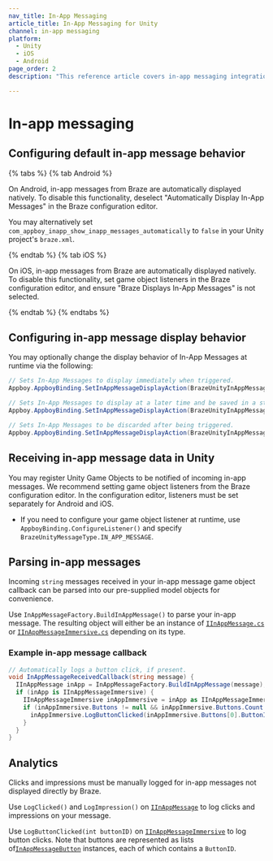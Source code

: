 ```yaml
---
nav_title: In-App Messaging
article_title: In-App Messaging for Unity
channel: in-app messaging
platform: 
  - Unity
  - iOS
  - Android
page_order: 2
description: "This reference article covers in-app messaging integration guidelines for the Unity platform."

---
```


# In-app messaging

## Configuring default in-app message behavior

{% tabs %}
{% tab Android %}

On Android, in-app messages from Braze are automatically displayed natively. To disable this functionality, deselect "Automatically Display In-App Messages" in the Braze configuration editor.

You may alternatively set `com_appboy_inapp_show_inapp_messages_automatically` to `false` in your Unity project's `braze.xml`.

{% endtab %}
{% tab iOS %}

On iOS, in-app messages from Braze are automatically displayed natively. To disable this functionality, set game object listeners in the Braze configuration editor, and ensure "Braze Displays In-App Messages" is not selected.

{% endtab %}
{% endtabs %}

## Configuring in-app message display behavior

You may optionally change the display behavior of In-App Messages at runtime via the following:

```csharp
// Sets In-App Messages to display immediately when triggered.
Appboy.AppboyBinding.SetInAppMessageDisplayAction(BrazeUnityInAppMessageDisplayActionType.IAM_DISPLAY_NOW);

// Sets In-App Messages to display at a later time and be saved in a stack.
Appboy.AppboyBinding.SetInAppMessageDisplayAction(BrazeUnityInAppMessageDisplayActionType.IAM_DISPLAY_LATER);

// Sets In-App Messages to be discarded after being triggered.
Appboy.AppboyBinding.SetInAppMessageDisplayAction(BrazeUnityInAppMessageDisplayActionType.IAM_DISCARD);
```

## Receiving in-app message data in Unity

You may register Unity Game Objects to be notified of incoming in-app messages. We recommend setting game object listeners from the Braze configuration editor. In the configuration editor, listeners must be set separately for Android and iOS.

- If you need to configure your game object listener at runtime, use `AppboyBinding.ConfigureListener()` and specify `BrazeUnityMessageType.IN_APP_MESSAGE`.

## Parsing in-app messages

Incoming `string` messages received in your in-app message game object callback can be parsed into our pre-supplied model objects for convenience.

Use `InAppMessageFactory.BuildInAppMessage()` to parse your in-app message. The resulting object will either be an instance of [`IInAppMessage.cs`][13] or [`IInAppMessageImmersive.cs`][12] depending on its type.

### Example in-app message callback

```csharp
// Automatically logs a button click, if present.
void InAppMessageReceivedCallback(string message) {
  IInAppMessage inApp = InAppMessageFactory.BuildInAppMessage(message);
  if (inApp is IInAppMessageImmersive) {
    IInAppMessageImmersive inAppImmersive = inApp as IInAppMessageImmersive;
    if (inAppImmersive.Buttons != null && inAppImmersive.Buttons.Count > 0) {
      inAppImmersive.LogButtonClicked(inAppImmersive.Buttons[0].ButtonID);
    }
  }
}
```

## Analytics

Clicks and impressions must be manually logged for in-app messages not displayed directly by Braze.

Use `LogClicked()` and `LogImpression()` on [`IInAppMessage`][13] to log clicks and impressions on your message.

Use `LogButtonClicked(int buttonID)` on [`IInAppMessageImmersive`][12] to log button clicks. Note that buttons are represented as lists of[`InAppMessageButton`][8] instances, each of which contains a `ButtonID`.

[8]: https://github.com/Appboy/appboy-unity-sdk/blob/master/Assets/Plugins/Appboy/models/InAppMessage/InAppMessageButton.cs
[12]: https://github.com/Appboy/appboy-unity-sdk/blob/master/Assets/Plugins/Appboy/models/InAppMessage/IInAppMessageImmersive.cs
[13]: https://github.com/Appboy/appboy-unity-sdk/blob/master/Assets/Plugins/Appboy/models/InAppMessage/IInAppMessage.cs
